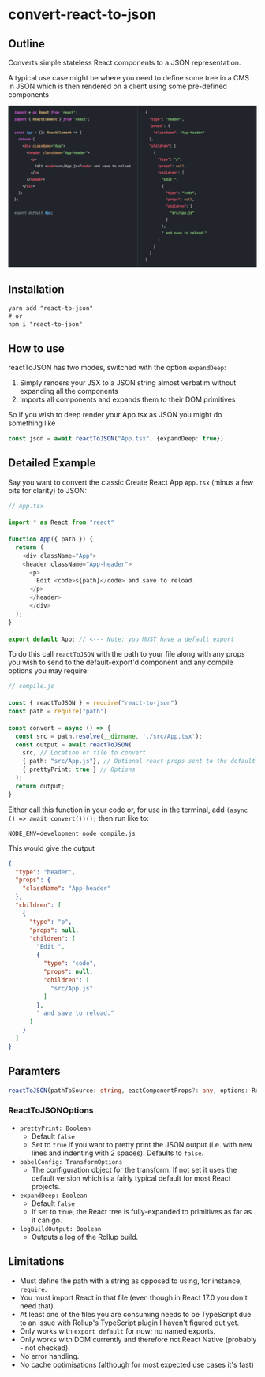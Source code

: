 # convert-react-to-json

## Outline

Converts simple stateless React components to a JSON representation.

A typical use case might be where you need to define some tree in a CMS in JSON which is then rendered on a client using some pre-defined components

![](./docs/example.png)


## Installation

```
yarn add "react-to-json"
# or
npm i "react-to-json"
```

## How to use

reactToJSON has two modes, switched with the option `expandDeep`:

1. Simply renders your JSX to a JSON string almost verbatim without expanding all the components
2. Imports all components and expands them to their DOM primitives

So if you wish to deep render your App.tsx as JSON you might do something like

```typescript
const json = await reactToJSON("App.tsx", {expandDeep: true})
```

## Detailed Example

Say you want to convert the classic Create React App `App.tsx` (minus a few bits for clarity) to JSON:

```typescript
// App.tsx

import * as React from "react"

function App({ path }) {
  return (
    <div className="App">
    <header className="App-header">
      <p>
        Edit <code>s{path}</code> and save to reload.
      </p>
      </header>
      </div>
  );
}

export default App; // <--- Note: you MUST have a default export
```

To do this call `reactToJSON` with the path to your file along with any props you wish to send to the default-export'd component and any compile options you may require:

```typescript
// compile.js

const { reactToJSON } = require("react-to-json")
const path = require("path")

const convert = async () => {
  const src = path.resolve(__dirname, './src/App.tsx');
  const output = await reactToJSON(
    src, // Location of file to convert
    { path: "src/App.js"}, // Optional react props sent to the default export },
    { prettyPrint: true } // Options
  );
  return output;
}

```

Either call this function in your code or, for use in the terminal, add `(async () => await convert())();` then run like to:

```
NODE_ENV=development node compile.js 
```

This would give the output

```json
{
  "type": "header",
  "props": {
    "className": "App-header"
  },
  "children": [
    {
      "type": "p",
      "props": null,
      "children": [
        "Edit ",
        {
          "type": "code",
          "props": null,
          "children": [
            "src/App.js"
          ]
        },
        " and save to reload."
      ]
    }
  ]
}
```

## Paramters

```typescript
reactToJSON(pathToSource: string, eactComponentProps?: any, options: ReactToJSONOptions)
```

### ReactToJSONOptions

- `prettyPrint: Boolean`
  - Default `false`
  - Set to `true` if you want to pretty print the JSON output (i.e. with new lines and indenting with 2 spaces). Defaults to `false`.
- `babelConfig: TransformOptions`
  - The configuration object for the transform. If not set it uses the default version which is a fairly typical default for most React projects.
- `expandDeep: Boolean`
  - Default `false`  
  - If set to `true`, the React tree is fully-expanded to primitives as far as it can go.
- `logBuildOutput: Boolean`
  - Outputs a log of the Rollup build.

## Limitations

- Must define the path with a string as opposed to using, for instance, `require`.
- You must import React in that file (even though in React 17.0 you don't need that).
- At least one of the files you are consuming needs to be TypeScript due to an issue with Rollup's TypeScript plugin I haven't figured out yet.
- Only works with `export default` for now; no named exports.
- Only works with DOM currently and therefore not React Native (probably - not checked).
- No error handling.
- No cache optimisations (although for most expected use cases it's fast)
